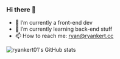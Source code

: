 ### Hi there 👋

- 🔭 I’m currently a front-end dev
- 🌱 I’m currently learning back-end stuff
- 📫 How to reach me: ryan@ryankert.cc



![ryankert01's GitHub stats](https://github-readme-stats.vercel.app/api?username=ryankert01&theme=tokyonight&show_icons=true)



<!-- ![LeetCode Stats](https://leetcard.jacoblin.cool/ryankert?theme=dark&font=Coming%20Soon) -->
